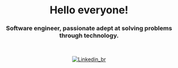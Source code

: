 <h1 align="center"> Hello everyone! </h1>
<h3 align="center"> Software engineer, passionate adept at solving problems through technology. </h3>
<br>

<!-- Contatos -->

<div align="center">
  
[![Linkedin_br](https://img.shields.io/badge/LinkedIn-0077B5?style=for-the-badge&logo=linkedin&logoColor=white)]([https://www.linkedin.com/in/leandrocitro](https://www.linkedin.com/public-profile/settings?lipi=urn%3Ali%3Apage%3Ad_flagship3_profile_self_edit_contact-info%3BHOBQJluwSqOesg6uvOfIuA%3D%3D)https://www.linkedin.com/public-profile/settings?lipi=urn%3Ali%3Apage%3Ad_flagship3_profile_self_edit_contact-info%3BHOBQJluwSqOesg6uvOfIuA%3D%3D)
